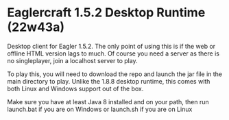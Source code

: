 # Eaglercraft 1.5.2 Desktop Runtime (22w43a)

Desktop client for Eagler 1.5.2. The only point of using this is if the web or offline HTML version lags to much. Of course you need a server as there is no singleplayer, join a localhost server to play.

To play this, you will need to download the repo and launch the jar file in the main directory to play. Unlike the 1.8.8 desktop runtime, this comes with both Linux and Windows support out of the box.

Make sure you have at least Java 8 installed and on your path, then run launch.bat if you are on Windows or launch.sh if you are on Linux
